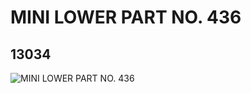 # MINI LOWER PART NO. 436
## 13034
![MINI LOWER PART NO. 436](https://lc-www-live-s.legocdn.com/media/bricks/5/2/6023039.jpg)